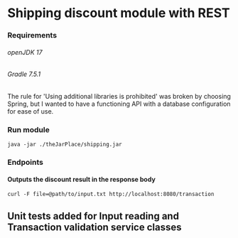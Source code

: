 # Shipping discount module with REST

### Requirements
###### openJDK 17
###### Gradle 7.5.1

The rule for 'Using additional libraries is prohibited' was broken by choosing Spring, but I wanted to have a functioning API with a database configuration for ease of use.

### Run module
``java -jar ./theJarPlace/shipping.jar``

### Endpoints

#### Outputs the discount result in the response body
``curl -F file=@path/to/input.txt http://localhost:8080/transaction``

## Unit tests added for Input reading and Transaction validation service classes

